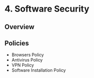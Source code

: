 # 4. Software Security

## Overview

## Policies

- Browsers Policy
- Antivirus Policy
- VPN Policy
- Software Installation Policy
